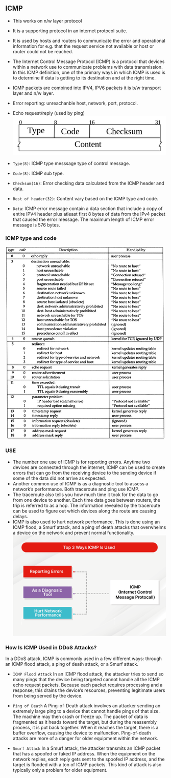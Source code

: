 ## ICMP ##
- This works on n/w layer protocol
- It is a supporting protocol in an internet protocol suite.
- It is used by hosts and routers to communicate the error and operational information for e.g. that the request service not available or host or router could not be reached.
- The Internet Control Message Protocol (ICMP) is a protocol that devices within a network use to communicate problems with data transmission. In this ICMP definition, one of the primary ways in which ICMP is used is to determine if data is getting to its destination and at the right time. 
- ICMP packets are combined into IPV4, IPV6 packets it is b/w transport layer and n/w layer.
- Error reporting: unreachanble host, network, port, protocol.
- Echo request/reply (used by ping)
![](image/ICMP_header.png)

- `Type(8)`: ICMP type messsage type of control message.
- `Code(8)`: ICMP sub type.
- `Checksum(16)`: Error checking data calculated from the ICMP header and data.
- `Rest of header(32)`: Content vary based on the ICMP type and code.
- `Data`: ICMP error message contain a data section that include a copy of entire IPV4 header plus atleast first 8 bytes of data from the IPv4 packet that caused the error message. The maximum length of ICMP error message is 576 bytes.

### ICMP type and code
![](image/icmp_type_code.gif)

### USE
- The number one use of ICMP is for reporting errors. Anytime two devices are connected through the internet, ICMP can be used to create errors that can go from the receiving device to the sending device if some of the data did not arrive as expected.
- Another common use of ICMP is as a diagnostic tool to assess a network’s performance. Both traceroute and ping use ICMP.
- The traceroute also tells you how much time it took for the data to go from one device to another. Each time data goes between routers, the trip is referred to as a hop. The information revealed by the traceroute can be used to figure out which devices along the route are causing delays.
- ICMP is also used to hurt network performance. This is done using an ICMP flood, a Smurf attack, and a ping of death attacks that overwhelms a device on the network and prevent normal functionality.
![](image/icmp_use.png) 


### How Is ICMP Used in DDoS Attacks?
In a DDoS attack, ICMP is commonly used in a few different ways: through an ICMP flood attack, a ping of death attack, or a Smurf attack.

- `ICMP Flood Attack`
In an ICMP flood attack, the attacker tries to send so many pings that the device being targeted cannot handle all the ICMP echo request packets. Because each packet requires processing and a response, this drains the device’s resources, preventing legitimate users from being served by the device.

- `Ping of Death`
A Ping-of-Death attack involves an attacker sending an extremely large ping to a device that cannot handle pings of that size. The machine may then crash or freeze up. The packet of data is fragmented as it heads toward the target, but during the reassembly process, it is put back together. When it reaches the target, there is a buffer overflow, causing the device to malfunction. Ping-of-death attacks are more of a danger for older equipment within the network.

- `Smurf Attack`
In a Smurf attack, the attacker transmits an ICMP packet that has a spoofed or faked IP address. When the equipment on the network replies, each reply gets sent to the spoofed IP address, and the target is flooded with a ton of ICMP packets. This kind of attack is also typically only a problem for older equipment.
